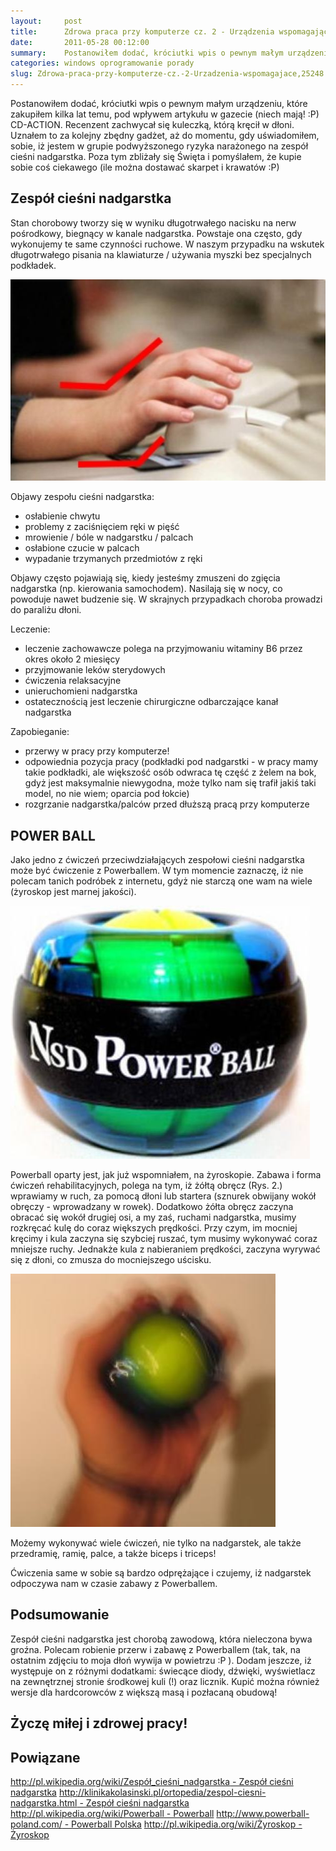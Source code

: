 ```yaml
---
layout:     post
title:      Zdrowa praca przy komputerze cz. 2 - Urządzenia wspomagające
date:       2011-05-28 00:12:00
summary:    Postanowiłem dodać, króciutki wpis o pewnym małym urządzeniu, które zakupiłem kilka lat temu, pod wpływem artykułu w gazecie (niech mają!  — P) CD-ACTION. Recenzent zachwycał się kuleczką, którą kręcił w dłoni. Uznałem to za kolejny zbędny gadżet, aż do momentu, gdy uświadomiłem, sobie, iż jestem w grupie podwyższonego ryzyka narażonego na zespół cieśni nadgarstka. Poza tym zbliżały się Święta i pom...
categories: windows oprogramowanie porady
slug: Zdrowa-praca-przy-komputerze-cz.-2-Urzadzenia-wspomagajace,25248.html
---
```




Postanowiłem dodać, króciutki wpis o pewnym małym urządzeniu, które zakupiłem kilka lat temu, pod wpływem artykułu w gazecie (niech mają! :P) CD-ACTION. Recenzent zachwycał się kuleczką, którą kręcił w dłoni. Uznałem to za kolejny zbędny gadżet, aż do momentu, gdy uświadomiłem, sobie, iż jestem w grupie podwyższonego ryzyka narażonego na zespół cieśni nadgarstka. Poza tym zbliżały się Święta i pomyślałem, że kupie sobie coś ciekawego (ile można dostawać skarpet i krawatów :P)




## Zespół cieśni nadgarstka


Stan chorobowy tworzy się w wyniku długotrwałego nacisku na nerw pośrodkowy, biegnący w kanale nadgarstka. Powstaje ona często, gdy wykonujemy te same czynności ruchowe.  W naszym przypadku na wskutek długotrwałego pisania na klawiaturze / używania myszki bez specjalnych podkładek.


![desk](https://raw.githubusercontent.com/djfoxer/djfoxer.github.io/master/_img/2011-5-28-_186_/g_-_608x405_-_-_25248x20110527231717_1.jpg)


Objawy zespołu cieśni nadgarstka:
- osłabienie chwytu
- problemy z zaciśnięciem ręki w pięść
- mrowienie / bóle w nadgarstku / palcach
- osłabione czucie w palcach 
- wypadanie trzymanych przedmiotów z ręki

Objawy często pojawiają się, kiedy jesteśmy zmuszeni do zgięcia nadgarstka (np. kierowania samochodem). Nasilają się w nocy, co powoduje nawet budzenie się. 
W skrajnych przypadkach choroba prowadzi do paraliżu dłoni. 

Leczenie:
- leczenie zachowawcze polega na przyjmowaniu witaminy B6 przez okres około 2 miesięcy
- przyjmowanie leków sterydowych
- ćwiczenia relaksacyjne
- unieruchomieni nadgarstka
- ostatecznością jest leczenie chirurgiczne odbarczające kanał nadgarstka

Zapobieganie:
- przerwy w pracy przy komputerze!
- odpowiednia pozycja pracy (podkładki pod nadgarstki - w pracy mamy takie podkładki, ale większość osób odwraca tę część z żelem na bok, gdyż jest maksymalnie niewygodna, może tylko nam się trafił jakiś taki model, no nie wiem; oparcia pod łokcie)
- rozgrzanie nadgarstka/palców przed dłuższą pracą przy komputerze




## POWER BALL



Jako jedno z ćwiczeń przeciwdziałających zespołowi cieśni nadgarstka może być ćwiczenie z Powerballem. W tym momencie zaznaczę, iż nie polecam tanich podróbek z internetu, gdyż nie starczą one wam na wiele (żyroskop jest marnej jakości).


![desk](https://raw.githubusercontent.com/djfoxer/djfoxer.github.io/master/_img/2011-5-28-_186_/g_-_608x405_-_-_25248x20110527233159_2.jpg)



Powerball oparty jest, jak już wspomniałem,  na żyroskopie. Zabawa i forma ćwiczeń rehabilitacyjnych, polega na tym, iż żółtą obręcz (Rys. 2.) wprawiamy w ruch, za pomocą dłoni lub startera (sznurek obwijany wokół obręczy - wprowadzany w rowek). Dodatkowo żółta obręcz zaczyna obracać się wokół drugiej osi, a my zaś, ruchami nadgarstka, musimy rozkręcać kulę do coraz większych prędkości. Przy czym, im mocniej kręcimy i kula zaczyna się szybciej ruszać, tym musimy wykonywać coraz mniejsze ruchy. Jednakże kula z nabieraniem prędkości, zaczyna wyrywać się z dłoni, co zmusza do mocniejszego uścisku. 


![desk](https://raw.githubusercontent.com/djfoxer/djfoxer.github.io/master/_img/2011-5-28-_186_/g_-_608x405_-_-_25248x20110527233304_3.jpg)



Możemy wykonywać wiele ćwiczeń, nie tylko na nadgarstek, ale także przedramię, ramię, palce, a także biceps i triceps! 

Ćwiczenia same w sobie są bardzo odprężające i czujemy, iż nadgarstek odpoczywa nam w czasie zabawy z Powerballem.



## Podsumowanie


Zespół cieśni nadgarstka jest chorobą zawodową, która nieleczona bywa groźna. Polecam robienie przerw i zabawę z Powerballem (tak, tak, na ostatnim zdjęciu to moja dłoń wywija w powietrzu :P ). Dodam jeszcze, iż występuje on z różnymi dodatkami: świecące diody, dźwięki, wyświetlacz na zewnętrznej stronie środkowej kuli (!) oraz licznik. Kupić można również wersje dla hardcorowców z większą masą i pozłacaną obudową!



## Życzę miłej i zdrowej pracy!




## Powiązane




[http://pl.wikipedia.org/wiki/Zespół_cieśni_nadgarstka - Zespół cieśni nadgarstka](http://pl.wikipedia.org/wiki/Zespół_cieśni_nadgarstka)
[http://klinikakolasinski.pl/ortopedia/zespol-ciesni-nadgarstka.html - Zespół cieśni nadgarstka ](http://klinikakolasinski.pl/ortopedia/zespol-ciesni-nadgarstka.html)
[http://pl.wikipedia.org/wiki/Powerball - Powerball](http://pl.wikipedia.org/wiki/Powerball)
[http://www.powerball-poland.com/ - Powerball Polska](http://www.powerball-poland.com/) 
[http://pl.wikipedia.org/wiki/Żyroskop - Żyroskop](http://pl.wikipedia.org/wiki/Żyroskop)



